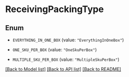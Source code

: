 # ReceivingPackingType

## Enum


* `EVERYTHING_IN_ONE_BOX` (value: `"EverythingInOneBox"`)

* `ONE_SKU_PER_BOX` (value: `"OneSkuPerBox"`)

* `MULTIPLE_SKU_PER_BOX` (value: `"MultipleSkuPerBox"`)


[[Back to Model list]](../README.md#documentation-for-models) [[Back to API list]](../README.md#documentation-for-api-endpoints) [[Back to README]](../README.md)


